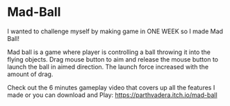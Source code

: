 # Mad-Ball
 
 

I wanted to challenge myself by making game in ONE WEEK so I made Mad Ball!

Mad ball is a game where player is controlling a ball throwing it into the flying objects. Drag mouse button to aim and release the mouse button to launch the ball in aimed direction. The launch force increased with the amount of drag.

Check out the 6 minutes gameplay video that covers up all the features I made or you can download and Play: https://parthvadera.itch.io/mad-ball

